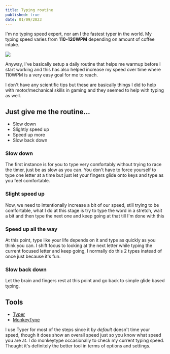 ```yaml
---
title: Typing routine 
published: true 
date: 01/09/2023
---
```


I'm no typing speed expert, nor am I the fastest typer in the world. My typing speed varies from **110-120WPM** depending on amount of coffee intake. 

![](/images/typing-speed.jpeg)

Anyway, 
I've basically setup a daily routine that helps me warmup before I start working and this has also helped increase my speed over time where 110WPM is a very easy goal for me to reach.

I don't have any scientific tips but these are basically things I did to help with motor/mechanical skills in gaming and they seemed to help with typing as well. 


## Just give me the routine...
- Slow down
- Slightly speed up 
- Speed up more 
- Slow back down

### Slow down 
The first instance is for you to type very comfortably without trying to race the timer, just be as slow as you can. You don't have to force yourself to type one letter at a time but just let your fingers glide onto keys and type as you feel comfortable. 

### Slight speed up
Now, we need to intentionally increase a bit of our speed, still trying to be comfortable, what I do at this stage is try to type the word in a stretch, wait a bit and then type the next one and keep going at that till I'm done with this

### Speed up all the way 
At this point, type like your life depends on it and type as quickly as you think you can. I shift focus to looking at the next letter while typing the current focused letter and keep going, I normally do this 2 types instead of once just because it's fun. 

### Slow back down
Let the brain and fingers rest at this point and go back to simple glide based typing. 

## Tools 
- [Typer](https://typer.barelyhuman.dev)
- [MonkeyType](http://monkeytype.com)

I use Typer for most of the steps since it _by default_ doesn't time your speed, though it does show an overall speed just so you know what speed you are at. I do monkeytype occasionally to check my current typing speed. Thought it's definitely the better tool in terms of options and settings. 
